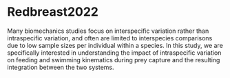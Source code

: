 # Redbreast2022
Many biomechanics studies focus on interspecific variation rather than intraspecific variation, and often are limited to interspecies comparisons due to low sample sizes per individual within a species. In this study, we are specifically interested in understanding the impact of intraspecific variation on feeding and swimming kinematics during prey capture and the resulting integration between the two systems. 
